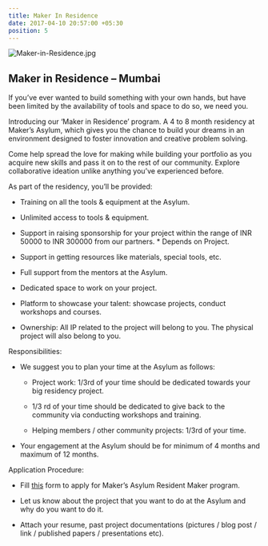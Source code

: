 ```yaml
---
title: Maker In Residence
date: 2017-04-10 20:57:00 +05:30
position: 5
---
```


![Maker-in-Residence.jpg](/uploads/Maker-in-Residence.jpg)

## Maker in Residence – Mumbai

If you’ve ever wanted to build something with your own hands, but have been limited by the availability of tools and space to do so, we need you.

Introducing our ‘Maker in Residence’ program. A 4 to 8 month residency at Maker’s Asylum, which gives you the chance to build your dreams in an environment designed to foster innovation and creative problem solving.

Come help spread the love for making while building your portfolio as you acquire new skills and pass it on to the rest of our community. Explore collaborative ideation unlike anything you’ve experienced before.

As part of the residency, you’ll be provided:

* Training on all the tools & equipment at the Asylum.

* Unlimited access to tools & equipment.

* Support in raising sponsorship for your project within the range of INR 50000 to INR 300000 from our partners. \* Depends on Project.

* Support in getting resources like materials, special tools, etc.

* Full support from the mentors at the Asylum.

* Dedicated space to work on your project.

* Platform to showcase your talent: showcase projects, conduct workshops and courses.

* Ownership: All IP related to the project will belong to you. The physical project will also belong to you.

Responsibilities:

* We suggest you to plan your time at the Asylum as follows:

  * Project work: 1/3rd of your time should be dedicated towards your big residency project.

  * 1/3 rd of your time  should be dedicated to give back to the community via  conducting workshops and training.

  * Helping members / other community projects: 1/3rd of your time.

* Your engagement at the Asylum should be for minimum of 4 months and maximum of 12 months.

Application Procedure:

* Fill [this](https://docs.google.com/forms/d/e/1FAIpQLSdNyvSjANmzBPhqCYb1f1w2PHzgC2HQA8W9NOlVvm9Be_12ZQ/viewform) form to apply for Maker’s Asylum Resident Maker program.

* Let us know about the project that you want to do at the Asylum and why do you want to do it.

* Attach your resume, past project documentations (pictures / blog post / link / published papers / presentations etc).